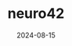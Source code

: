 ---  
layout: startup_page  
title: "neuro42"  
id: "neuro42.ai"  
permalink: "/neuro42neuro42.ai08152024/"  
website: "https://www.neuro42.ai/"  
funding_round: ""  
funding_amount: ""  
investors: "Zynext Ventures USA LLC"  
about: "neuro42 Inc. develops portable MRI systems for neuroimaging and interventions. Their compact MRI scanner enables rapid diagnosis, and their robotic module aids in procedures like brain biopsies and ablations. This technology aims to bring advanced imaging and treatment directly to the patient's bedside."  
markets: "Medical Technology, Neuroimaging, Robotics, Medical Equipment Manufacturing, Biotechnology, Medical Device, Diagnostic Equipment, Other Healthcare Technology Systems, Artificial Intelligence & Machine Learning, HealthTech"  
hq: "San Francisco, California, United States"  
founded_year: "2020"  
linkedin: "https://www.linkedin.com/company/neuro42"  
twitter: "https://twitter.com/neuro42inc"  
instagram: ""  
facebook: "https://www.facebook.com/neuro42inc"  
crunchbase: "https://www.crunchbase.com/organization/neuro42"  
pitchbook: "https://pitchbook.com/profiles/company/454835-08"  

date_display: "15-Aug-2024"  
date: "2024-08-15"

# SEO Optimization  
meta_title: "neuro42"  
meta_description: "neuro42, neuro42 Inc. develops portable MRI systems for neuroimaging and interventions. Their compact MRI scanner enables rapid diagnosis, and their robotic mo..."  
meta_keywords: "neuro42, Medical Technology, Neuroimaging, Robotics, Medical Equipment Manufacturing, Biotechnology, Medical Device, Diagnostic Equipment, Other Healthcare Technology Systems, Artificial Intelligence & Machine Learning, HealthTech,  funding"  
canonical_url: "https://startup.projectstartups.com/neuro42neuro42.ai08152024/"  
---